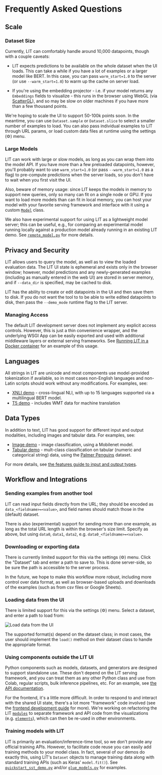 # Frequently Asked Questions

<!--* freshness: { owner: 'lit-dev' reviewed: '2022-08-13' } *-->

<!-- [TOC] placeholder - DO NOT REMOVE -->

## Scale

### Dataset Size

Currently, LIT can comfortably handle around 10,000 datapoints, though with a
couple caveats:

*   LIT expects predictions to be available on the whole dataset when the UI
    loads. This can take a while if you have a lot of examples or a larger model
    like BERT. In this case, you can pass `warm_start=1.0` to the server (or use
    `--warm_start=1.0`) to warm up the cache on server load.

*   If you're using the embedding projector - i.e. if your model returns any
    `Embeddings` fields to visualize - this runs in the browser using WebGL (via
    [ScatterGL](https://github.com/PAIR-code/scatter-gl)), and so may be slow on
    older machines if you have more than a few thousand points.

We're hoping to scale the UI to support 50-100k points soon. In the meantime,
you can use `Dataset.sample` or `Dataset.slice` to select a smaller number of
examples to load. You can also pass individual examples to LIT through URL
params, or load custom data files at runtime using the settings (⚙️) menu.

### Large Models

LIT can work with large or slow models, as long as you can wrap them into the
model API. If you have more than a few preloaded datapoints, however, you'll
probably want to use `warm_start=1.0` (or pass `--warm_start=1.0` as a flag) to
pre-compute predictions when the server loads, so you don't have to wait when
you first visit the UI.

Also, beware of memory usage: since LIT keeps the models in memory to support
new queries, only so many can fit on a single node or GPU. If you want to load
more models than can fit in local memory, you can host your model with your
favorite serving framework and interface with it using a custom
[`Model`](api.md#models) class.

We also have experimental support for using LIT as a lightweight model server;
this can be useful, e.g., for comparing an experimental model running locally
against a production model already running in an existing LIT demo. See
[`remote_model.py`](../lit_nlp/components/remote_model.py)
for more details.

## Privacy and Security

LIT allows users to query the model, as well as to view the loaded evaluation
data. The LIT UI state is ephemeral and exists only in the browser window;
however, model predictions and any newly-generated examples (including as
manually entered in the web UI) are stored in server memory, and if `--data_dir`
is specified, may be cached to disk.

LIT has the ability to create or edit datapoints in the UI and then save them to
disk. If you do not want the tool to to be able to write edited datapoints to
disk, then pass the `--demo_mode` runtime flag to the LIT server.

### Managing Access

The default LIT development server does not implement any explicit access
controls. However, this is just a thin convenience wrapper, and the underlying
WSGI App can be easily exported and used with additional middleware layers or
external serving frameworks. See
[Running LIT in a Docker container](./docker.md) for an example of this usage.

## Languages

All strings in LIT are unicode and most components use model-provided
tokenization if available, so in most cases non-English languages and non-Latin
scripts should work without any modifications. For examples, see:

*   [XNLI demo](../lit_nlp/examples/xnli_demo.py) -
    cross-lingual NLI, with up to 15 languages supported via a multilingual BERT
    model.
*   [T5 demo](../lit_nlp/examples/t5_demo.py) -
    includes WMT data for machine translation

## Data Types

In addition to text, LIT has good support for different input and output
modalities, including images and tabular data. For examples, see:

*   [Image demo](../lit_nlp/examples/image_demo.py) -
    image classification, using a Mobilenet model.
*   [Tabular demo](../lit_nlp/examples/penguin_demo.py) -
    mult-class classification on tabular (numeric and categorical string) data,
    using the
    [Palmer Penguins](https://www.tensorflow.org/datasets/catalog/penguins)
    dataset.

For more details, see [the features guide to input and output types](api.md#input-and-output-types).

## Workflow and Integrations

### Sending examples from another tool

LIT can read input fields directly from the URL; they should be encoded as
`data_<fieldname>=<value>`, and field names should match those in the (default)
dataset.

There is also (experimental) support for sending more than one example, as long
as the total URL length is within the browser's size limit. Specify as above,
but using `data0`, `data1`, `data2`, e.g. `data0_<fieldname>=<value>`.

### Downloading or exporting data

There is currently limited support for this via the settings (⚙️) menu. Click
the "Dataset" tab and enter a path to save to. This is done server-side, so be
sure the path is accessible to the server process.

In the future, we hope to make this workflow more robust, including more control
over data format, as well as browser-based uploads and downloads of the examples
(such as from csv files or Google Sheets).

### Loading data from the UI

There is limited support for this via the settings (⚙️) menu. Select a dataset,
and enter a path to load from:

![Load data from the UI](./images/lit-load-data.png)

The supported format(s) depend on the dataset class; in most cases, the user
should implement the `load()` method on their dataset class to handle the
appropriate format.

### Using components outside the LIT UI

Python components such as models, datasets, and generators are designed to
support standalone use. These don't depend on the LIT serving framework, and you
can treat them as any other Python class and use from Colab, regular scripts,
bulk inference pipelines, etc. For an example, see
[the API documentation](./api.md#using-components-outside-lit).

For the frontend, it's a little more difficult. In order to respond to and
interact with the shared UI state, there's a lot more "framework" code involved
(see the [frontend development guide](./frontend_development.md) for more).
We're working on refactoring the LIT
[`modules`](../lit_nlp/client/modules) to separate
framework and API code from the visualizations (e.g.
[`elements`](../lit_nlp/client/elements)), which can
then be re-used in other environments.

### Training models with LIT

LIT is primarily an evaluation/inference-time tool, so we don't provide any
official training APIs. However, to facilitate code reuse you can easily add
training methods to your model class. In fact, several of our demos do exactly
this, using LIT's `Dataset` objects to manage training data along with standard
training APIs (such as Keras' `model.fit()`). See
[`quickstart_sst_demo.py`](../lit_nlp/examples/quickstart_sst_demo.py)
and/or
[`glue_models.py`](../lit_nlp/examples/models/glue_models.py)
for examples.

